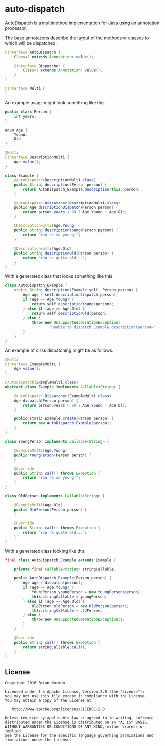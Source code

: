 # auto-dispatch

AutoDispatch is a multimethod implementation for Java using an annotation processor.

The base annotations describe the layout of the methods or classes to which will be dispatched.

```java
@interface AutoDispatch {
    Class<? extends Annotation> value();

    @interface Dispatcher {
        Class<? extends Annotation> value();
    }
}

@interface Multi {
}
```
An example usage might look something like this.

```java
public class Person {
    int years;
}

enum Age {
    Young,
    Old
}

@Multi
@interface DescriptionMulti {
    Age value();
}

class Example {
    @AutoDispatch(DescriptionMulti.class)
    public String description(Person person) {
        return AutoDispatch_Example.description(this, person);
    }

    @AutoDispatch.Dispatcher(DescriptionMulti.class)
    public Age descriptionDispatch(Person person) {
        return person.years < 60 ? Age.Young : Age.Old;
    }

    @DescriptionMulti(Age.Young)
    public String descriptionYoung(Person person) {
        return "You're so young!";
    }

    @DescriptionMulti(Age.Old)
    public String descriptionOld(Person person) {
        return "You're quite old...";
    }
}
```
With a generated class that looks something like this.

```java
class AutoDispatch_Example {
    static String description(Example self, Person person) {
        Age age = self.descriptionDispatch(person);
        if (age == Age.Young) {
            return self.descriptionYoung(person);
        } else if (age == Age.Old) {
            return self.descriptionOld(person);
        } else {
            throw new UnsupportedOperationException(
                    "Unable to dispatch Example.description(person=" + person + ")");
        }
    }
}
```

An example of class dispatching might be as follows.

```java
@Multi
@interface ExampleMulti {
    Age value();
}

@AutoDispatch(ExampleMulti.class)
abstract class Example implements Callable<String> {

    @AutoDispatch.Dispatcher(ExampleMulti.class)
    Age dispatch(Person person) {
        return person.years < 60 ? Age.Young : Age.Old;
    }

    public static Example create(Person person) {
        return new AutoDispatch_Example(person);
    }
}

class YoungPerson implements Callable<String> {

    @ExampleMulti(Age.Young)
    public YoungPerson(Person person) {
    }

    @Override
    public String call() throws Exception {
        return "You're so young!";
    }
}

class OldPerson implements Callable<String> {

    @ExampleMulti(Age.Old)
    public OldPerson(Person person) {
    }

    @Override
    public String call() throws Exception {
        return "You're quite old...";
    }
}
```

With a generated class looking like this:

```java
final class AutoDispatch_Example extends Example {

    private final Callable<String> stringCallable;

    public AutoDispatch_Example(Person person) {
        Age age = dispatch(person);
        if (age == Age.Young) {
            YoungPerson youngPerson = new YoungPerson(person);
            this.stringCallable = youngPerson;
        } else if (age == Age.Old) {
            OldPerson oldPerson = new OldPerson(person);
            this.stringCallable = oldPerson;
        } else {
            throw new UnsupportedOperationException();
        }
    }

    @Override
    public String call() throws Exception {
        return stringCallable.call();
    }
}
```

## License

    Copyright 2016 Brian Norman

    Licensed under the Apache License, Version 2.0 (the "License");
    you may not use this file except in compliance with the License.
    You may obtain a copy of the License at

       http://www.apache.org/licenses/LICENSE-2.0

    Unless required by applicable law or agreed to in writing, software
    distributed under the License is distributed on an "AS IS" BASIS,
    WITHOUT WARRANTIES OR CONDITIONS OF ANY KIND, either express or implied.
    See the License for the specific language governing permissions and
    limitations under the License.


